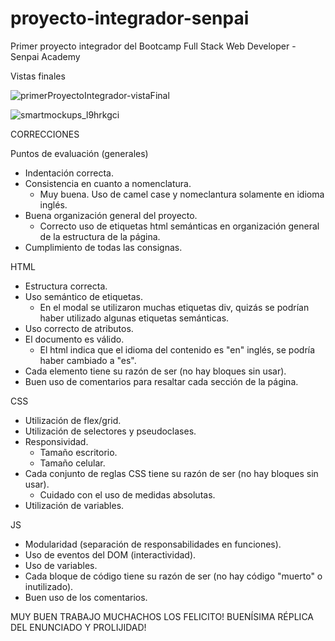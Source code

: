 # proyecto-integrador-senpai

Primer proyecto integrador del Bootcamp Full Stack Web Developer - Senpai Academy

Vistas finales

![primerProyectoIntegrador-vistaFinal](https://user-images.githubusercontent.com/87783719/197082435-dd91548f-f0e3-4b9f-8afe-de0802b5baf3.png)

![smartmockups_l9hrkgci](https://user-images.githubusercontent.com/87783719/197085043-01d130e2-59e2-494b-b438-fc446e79b939.jpg)

CORRECCIONES

Puntos de evaluación (generales)

- Indentación correcta.
- Consistencia en cuanto a nomenclatura.
  - Muy buena. Uso de camel case y nomeclantura solamente en idioma inglés.
- Buena organización general del proyecto.
  - Correcto uso de etiquetas html semánticas en organización general de la estructura de la página.
- Cumplimiento de todas las consignas.

HTML

- Estructura correcta.
- Uso semántico de etiquetas.
  - En el modal se utilizaron muchas etiquetas div, quizás se podrían haber utilizado algunas etiquetas semánticas.
- Uso correcto de atributos.
- El documento es válido.
  - El html indica que el idioma del contenido es "en" inglés, se podría haber cambiado a "es".
- Cada elemento tiene su razón de ser (no hay bloques sin usar).
- Buen uso de comentarios para resaltar cada sección de la página.

CSS

- Utilización de flex/grid.
- Utilización de selectores y pseudoclases.
- Responsividad.
  - Tamaño escritorio.
  - Tamaño celular.
- Cada conjunto de reglas CSS tiene su razón de ser (no hay bloques sin usar).
  - Cuidado con el uso de medidas absolutas.
- Utilización de variables.

JS

- Modularidad (separación de responsabilidades en funciones).
- Uso de eventos del DOM (interactividad).
- Uso de variables.
- Cada bloque de código tiene su razón de ser (no hay código "muerto" o inutilizado).
- Buen uso de los comentarios.

MUY BUEN TRABAJO MUCHACHOS LOS FELICITO!
BUENÍSIMA RÉPLICA DEL ENUNCIADO Y PROLIJIDAD!
